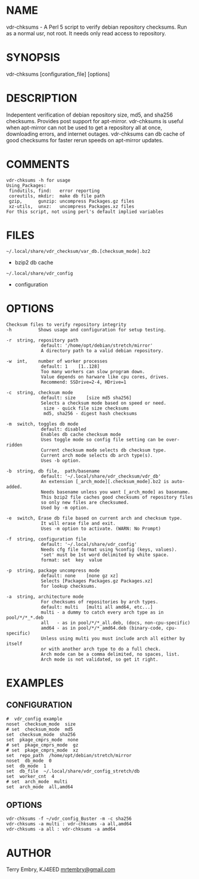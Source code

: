 # NAME

vdr-chksums - A Perl 5 script to verify debian repository checksums.
Run as a normal usr, not root.  It needs only read access to repository.

# SYNOPSIS

vdr-chksums \[configuration\_file\] \[options\]

# DESCRIPTION

Indepentent verification of debian repository size, md5, and sha256 checksums.
Provides post support for apt-mirror.  vdr-chksums is useful when
apt-mirror can not be used to get a repository all at once, downloading
errors, and internet outages.  vdr-chksums can db cache of good checksums for
faster rerun speeds on apt-mirror updates.

# COMMENTS

    vdr-chksums -h for usage
    Using_Packages:
     findutils, find:   error reporting
     coreutils, mkdir:  make db file path
     gzip,      gunzip: uncompress Packages.gz files
     xz-utils,  unxz:   uncompress Packages.xz files
    For this script, not using perl's default implied variables

# FILES

`~/.local/share/vdr_checksum/var_db.[checksum_mode].bz2`
   - bzip2 db cache

`~/.local/share/vdr_config`
   - configuration

# OPTIONS

    Checksum files to verify repository integrity
    -h          Shows usage and configuration for setup testing.

    -r  string, repository path
                 default: '/home/opt/debian/stretch/mirror'
                 A directory path to a valid debian repository.

    -w  int,    number of worker processes
                 default: 1    [1..128]
                 Too many workers can slow program down.
                 Value depends on harware like cpu cores, drives.
                 Recommend: SSDrive=2-4, HDrive=1

    -c  string, checksum mode
                 default: size    [size md5 sha256]
                 Selects a checksum mode based on speed or need.
                  size - quick file size checksums
                  md5, sha256 - digest hash checksums

    -m  switch, toggles db mode
                 default: disabled
                 Enables db cache checksum mode
                 Uses toggle mode so config file setting can be over-ridden
                 Current checksum mode selects db checksum type.
                 Current arch mode selects db arch type(s).
                 Uses -b option.

    -b  string, db file,  path/basename
                 default: '~/.local/share/vdr_checksum/vdr_db'
                 An extension [_arch_mode][.checksum_mode].bz2 is auto-added.
                 Needs basename unless you want [_arch_mode] as basename.
                 This bzip2 file caches good checksums of repository files
                 so only new files are checksumed.
                 Used by -m option.

    -e  switch, Erase db file based on current arch and checksum type.
                 It will erase file and exit.
                 Uses -m option to activate. (WARN: No Prompt)

    -f  string, configuration file
                 default: '~/.local/share/vdr_config'
                 Needs cfg file format using %config (keys, values).
                 'set' must be 1st word delimited by white space.
                 format: set  key  value

    -p  string, package uncompress mode
                 default: none    [none gz xz]
                 Selects [Packages Packages.gz Packages.xz]
                 for lookup checksums.

    -a  string, architecture mode
                 For checksums of repositories by arch types.
                 default: multi   [multi all amd64, etc...]
                 multi - a dummy to catch every arch type as in pool/*/*_*.deb
                 all   - as in pool/*/*_all.deb, (docs, non-cpu-specific)
                 amd64 - as in pool/*/*_amd64.deb (binary-code, cpu-specific)
                 Unless using multi you must include arch all either by itself
                 or with another arch type to do a full check.
                 Arch mode can be a comma delimited, no spaces, list.
                 Arch mode is not validated, so get it right.

# EXAMPLES

## CONFIGURATION

    #  vdr_config example
    noset  checksum_mode  size
    # set  checksum_mode  md5
    set  checksum_mode  sha256
    set  pkage_cmprs_mode  none
    # set  pkage_cmprs_mode  gz
    # set  pkage_cmprs_mode  xz
    set  repo_path  /home/opt/debian/stretch/mirror
    noset  db_mode  0
    set  db_mode  1
    set  db_file  ~/.local/share/vdr_config_stretch/db
    set  worker_cnt  4
    # set  arch_mode  multi
    set  arch_mode  all,amd64

## OPTIONS

    vdr-chksums -f ~/vdr_config_Buster -m -c sha256
    vdr-chksums -a multi : vdr-chksums -a all,amd64
    vdr-chksums -a all : vdr-chksums -a amd64

# AUTHOR

Terry Embry, KJ4EED <mrtembry@gmail.com>

